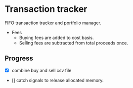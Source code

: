 # Transaction tracker

FIFO transaction tracker and portfolio manager.

* Fees
  * Buying fees are added to cost basis.
  * Selling fees are subtracted from total proceeds once.

## Progress

* [X] combine buy and sell csv file
* [] catch signals to release allocated memory.

